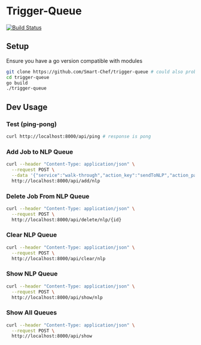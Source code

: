 # Trigger-Queue
[![Build Status](https://travis-ci.org/Smart-Chef/trigger-queue.svg?branch=master)](https://travis-ci.org/Smart-Chef/trigger-queue)

## Setup

Ensure you have a go version compatible with modules

```bash
git clone https://github.com/Smart-Chef/trigger-queue # could also probably go get
cd trigger-queue
go build
./trigger-queue
```

## Dev Usage
### Test (ping-pong)
```bash
curl http://localhost:8000/api/ping # response is pong
```

### Add Job to NLP Queue
```bash
curl --header "Content-Type: application/json" \
  --request POST \
  --data '{"service":"walk-through","action_key":"sendToNLP","action_params":"test action params","trigger_keys":["temp_>"],"trigger_params": [300]}' \
  http://localhost:8000/api/add/nlp
```

### Delete Job From NLP Queue
```bash
curl --header "Content-Type: application/json" \
  --request POST \
  http://localhost:8000/api/delete/nlp/{id}
```

### Clear NLP Queue
```bash
curl --header "Content-Type: application/json" \
  --request POST \
  http://localhost:8000/api/clear/nlp
```

### Show NLP Queue
```bash
curl --header "Content-Type: application/json" \
  --request POST \
  http://localhost:8000/api/show/nlp
```

### Show All Queues
```bash
curl --header "Content-Type: application/json" \
  --request POST \
  http://localhost:8000/api/show
```
